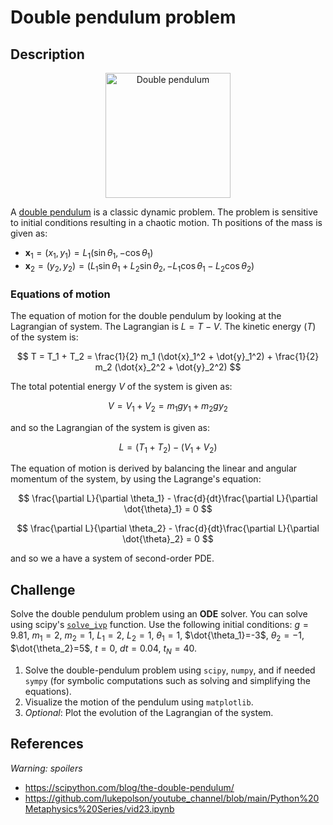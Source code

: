 # Double pendulum problem

## Description

<div align="center">
    <img src="https://upload.wikimedia.org/wikipedia/commons/7/78/Double-Pendulum.svg" alt="Double pendulum" height="200"/>
</div>

A [double pendulum](https://en.wikipedia.org/wiki/Double_pendulum) is a classic dynamic problem. The problem is sensitive to initial conditions resulting in a chaotic motion. Th positions of the mass is given as:

* $\mathbf{x}_1 = (x_1, y_1) = L_1(\sin \theta_1, -\cos \theta_1)$
* $\mathbf{x}_2 = (y_2, y_2) = (L_1 \sin \theta_1 + L_2 \sin \theta_2, -L_1 \cos \theta_1 - L_2 \cos \theta_2)$

### Equations of motion

The equation of motion for the double pendulum by looking at the Lagrangian of system. The Lagrangian is $L = T - V$. The kinetic energy ($T$) of the system is:

$$
T = T_1 + T_2 = \frac{1}{2} m_1 (\dot{x}_1^2 + \dot{y}_1^2) + \frac{1}{2} m_2 (\dot{x}_2^2 + \dot{y}_2^2)
$$

The total potential energy $V$ of the system is given as:

$$
V = V_1 + V_2 = m_1 g y_1 + m_2 g y_2
$$

and so the Lagrangian of the system is given as:

$$
L = (T_1 + T_2) - (V_1 + V_2)
$$

The equation of motion is derived by balancing the linear and angular momentum of the system, by using the Lagrange's equation:

$$
\frac{\partial L}{\partial \theta_1} - \frac{d}{dt}\frac{\partial L}{\partial \dot{\theta}_1} = 0
$$

$$
\frac{\partial L}{\partial \theta_2} - \frac{d}{dt}\frac{\partial L}{\partial \dot{\theta}_2} = 0
$$

and so we a have a system of second-order PDE.


## Challenge

Solve the double pendulum problem using an **ODE** solver. You can solve using scipy's [`solve_ivp`](https://docs.scipy.org/doc/scipy/reference/generated/scipy.integrate.solve_ivp.html#scipy.integrate.solve_ivp) function. Use the following initial conditions: $g=9.81$, $m_1=2$, $m_2=1$, $L_1=2$, $L_2=1$, $\theta_1=1$, $\dot{\theta_1}=-3$, $\theta_2=-1$, $\dot{\theta_2}=5$, $t=0$, $dt=0.04$, $t_N=40$.

1. Solve the double-pendulum problem using `scipy`, `numpy`, and if needed `sympy` (for symbolic computations such as solving and simplifying the equations).
2. Visualize the motion of the pendulum using `matplotlib`.
3. *Optional*: Plot the evolution of the Lagrangian of the system.

## References

*Warning: spoilers*

- https://scipython.com/blog/the-double-pendulum/
- https://github.com/lukepolson/youtube_channel/blob/main/Python%20Metaphysics%20Series/vid23.ipynb
